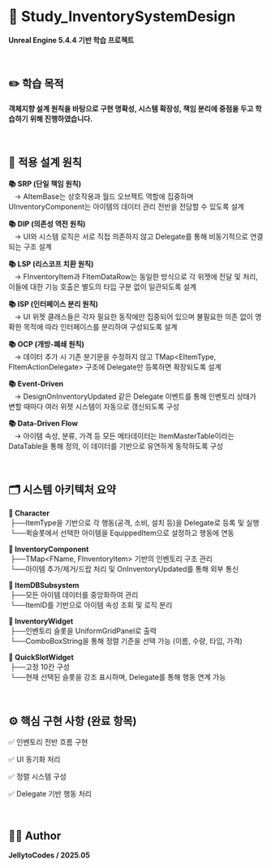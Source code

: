 # 🧪 Study_InventorySystemDesign
**Unreal Engine 5.4.4 기반 학습 프로젝트**  

<br>

## ✏️ 학습 목적
**객체지향 설계 원칙을 바탕으로 **구현 명확성, 시스템 확장성, 책임 분리**에 중점을 두고 학습하기 위해 진행하였습니다.**  

<br>

## 📐 적용 설계 원칙
**📚 SRP (단일 책임 원칙)**  
&nbsp;&nbsp;&nbsp;→ AItemBase는 상호작용과 월드 오브젝트 역할에 집중하며 UInventoryComponent는 아이템의 데이터 관리 전반을 전담할 수 있도록 설계

**📚 DIP (의존성 역전 원칙)**  
&nbsp;&nbsp;&nbsp;→ UI와 시스템 로직은 서로 직접 의존하지 않고 Delegate를 통해 비동기적으로 연결되는 구조 설계
 
**📚 LSP (리스코프 치환 원칙)**  
&nbsp;&nbsp;&nbsp;→ FInventoryItem과 FItemDataRow는 동일한 방식으로 각 위젯에 전달 및 처리, 이들에 대한 기능 호출은 별도의 타입 구분 없이 일관되도록 설계

**📚 ISP (인터페이스 분리 원칙)**  
&nbsp;&nbsp;&nbsp;→ UI 위젯 클래스들은 각자 필요한 동작에만 집중되어 있으며 불필요한 의존 없이 명확한 목적에 따라 인터페이스를 분리하여 구성되도록 설계

**📚 OCP (개방-폐쇄 원칙)**  
&nbsp;&nbsp;&nbsp;→ 데이터 추가 시 기존 분기문을 수정하지 않고 TMap<EItemType, FItemActionDelegate> 구조에 Delegate만 등록하면 확장되도록 설계

**📚 Event-Driven**  
&nbsp;&nbsp;&nbsp;→ DesignOnInventoryUpdated 같은 Delegate 이벤트를 통해 인벤토리 상태가 변할 때마다 여러 위젯 시스템이 자동으로 갱신되도록 구성

**📚 Data-Driven Flow**  
&nbsp;&nbsp;&nbsp;→ 아이템 속성, 분류, 가격 등 모든 메타데이터는 ItemMasterTable이라는 DataTable을 통해 정의, 이 데이터를 기반으로 유연하게 동작하도록 구성

<br>

## 🗂️ 시스템 아키텍처 요약
**🧱 Character**  
&nbsp;├──ItemType을 기반으로 각 행동(공격, 소비, 설치 등)을 Delegate로 등록 및 실행  
&nbsp;└──퀵슬롯에서 선택한 아이템을 EquippedItem으로 설정하고 행동에 연동  

**🧱 InventoryComponent**  
&nbsp;├──TMap<FName, FInventoryItem> 기반의 인벤토리 구조 관리  
&nbsp;└──아이템 추가/제거/드랍 처리 및 OnInventoryUpdated를 통해 외부 통신  

**🧱 ItemDBSubsystem**  
&nbsp;├──모든 아이템 데이터를 중앙화하여 관리  
&nbsp;└──ItemID를 기반으로 아이템 속성 조회 및 로직 분리  

**🧱 InventoryWidget**  
&nbsp;├──인벤토리 슬롯을 UniformGridPanel로 출력  
&nbsp;└──ComboBoxString을 통해 정렬 기준을 선택 가능 (이름, 수량, 타입, 가격)  

**🧱 QuickSlotWidget**  
&nbsp;├──고정 10칸 구성  
&nbsp;└──현재 선택된 슬롯을 강조 표시하며, Delegate를 통해 행동 연계 가능  

<br>

## ⚙️ 핵심 구현 사항 (완료 항목)
 ✅ 인벤토리 전반 흐름 구현  

 ✅ UI 동기화 처리  

 ✅ 정렬 시스템 구성  

 ✅ Delegate 기반 행동 처리   

<br>

## 🧑‍💻 Author
  **JellytoCodes / 2025.05**

